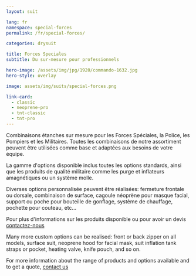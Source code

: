 ```yaml
---
layout: suit

lang: fr
namespace: special-forces
permalink: /fr/special-forces/

categories: drysuit

title: Forces Speciales
subtitle: Du sur-mesure pour professionnels

hero-image: /assets/img/jpg/1920/commando-1632.jpg
hero-style: overlay

image: assets/img/suits/special-forces.png

link-card:
  - classic
  - neoprene-pro
  - tnt-classic
  - tnt-pro
---
```

Combinaisons étanches sur mesure pour les Forces Spéciales, la Police, les Pompiers et les Militaires. Toutes les combinaisons de notre assortiment peuvent être utilisées comme base et adaptées aux besoins de votre équipe.

La gamme d'options disponible inclus toutes les options standards, ainsi que les produits de qualité militaire comme les purge et inflateurs amagnétiques ou un système molle.

Diverses options personnalisée peuvent être réalisées: fermeture frontale ou dorsale, combinaison de surface, cagoule néoprène pour masque facial, support ou poche pour bouteille de gonflage, système de chauffage, pochette pour couteau, etc...

Pour plus d'informations sur les produits disponible ou pour avoir un devis <a href="{{site.url}}{{site.baseurl}}/{{page.lang}}/contact">contactez-nous</a>

Many more custom options can be realised: front or back zipper on all models, surface suit, neoprene hood for facial mask, suit inflation tank straps or pocket, heating valve, knife pouch, and so on.

For more information about the range of products and options available and to get a quote, <a href="{{site.url}}{{site.baseurl}}/{{page.lang}}/contact">contact us</a>